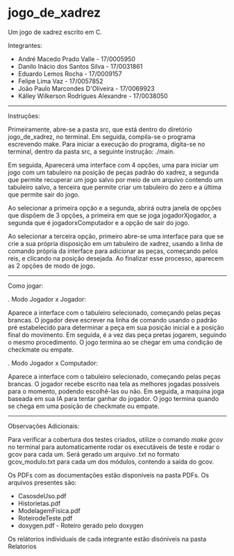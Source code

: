 # jogo_de_xadrez
Um jogo de xadrez escrito em C.

Integrantes:
- André Macedo Prado Valle             - 17/0005950
- Danilo Inácio dos Santos Silva       - 17/0031861
- Eduardo Lemos Rocha                  - 17/0009157
- Felipe Lima Vaz                      - 17/0057852
- João Paulo Marcondes D'Oliveira      - 17/0069923
- Kálley Wilkerson Rodrigues Alexandre - 17/0038050

-----------------------

Instruções:

Primeiramente, abre-se a pasta src, que está dentro do diretório jogo_de_xadrez, no terminal. Em seguida, compila-se o programa escrevendo make. Para iniciar a execução do programa, digita-se no terminal, dentro da pasta src, a seguinte instrução: ./main.

Em seguida, Aparecerá uma interface com 4 opções, uma para iniciar um jogo com um tabuleiro na posição de peças padrão do xadrez, a segunda que permite recuperar um jogo salvo por meio de um arquivo contendo um tabuleiro salvo, a terceira que permite criar um tabuleiro do zero e a última que permite sair do jogo.

Ao selecionar a primeira opção e a segunda, abrirá outra janela de opções que dispõem de 3 opções, a primeira em que se joga jogadorXjogador, a segunda que é jogadorxComputador e a opção de sair do jogo.

Ao selecionar a terceira opção, primeiro abre-se uma interface para que se crie a sua própria disposição em um tabuleiro de xadrez, usando a linha de comando própria da interface para adicionar as peças, começando pelos reis, e clicando na posição desejada. Ao finalizar esse processo, aparecem as 2 opções de modo de jogo.

-----------------------

Como jogar:

. Modo Jogador x Jogador:

Aparece a interface com o tabuleiro selecionado, começando pelas peças brancas. O jogador deve escrever na linha de comando usando o padrão pré estabelecido para determinar a peça em sua posição inicial e a posição final do movimento. Em seguida, é a vez das peça pretas jogarem, seguindo o mesmo procedimento. O jogo termina ao se chegar em uma condição de checkmate ou empate.

. Modo Jogador x Computador:
 
Aparece a interface com o tabuleiro selecionado, começando pelas peças brancas. O jogador recebe escrito naa tela as melhores jogadas possíveis para o momento, podendo escolhê-las ou não. Em seguida, a maquina joga baseada em sua IA para tentar ganhar do jogador. O jogo termina quando se chega em uma posição de checkmate ou empate.

-----------------------

Observações Adicionais:

Para verificar a cobertura dos testes criados, utilize o comando _make gcov_ no terminal para automaticamente rodar os executáveis de teste e rodar o gcov para cada um. Será gerado um arquivo .txt no formato gcov_modulo.txt para cada um dos módulos, contendo a saída do gcov. 

Os PDFs com as documentações estão disponíveis na pasta PDFs. Os arquivos presentes são:
- CasosdeUso.pdf
- Historietas.pdf
- ModelagemFisica.pdf
- RoteirodeTeste.pdf
- doxygen.pdf - Roteiro gerado pelo doxygen

Os relátorios individuais de cada integrante estão disóníveis na pasta Relatorios
